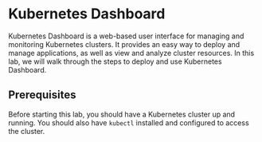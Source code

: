 # Kubernetes Dashboard

Kubernetes Dashboard is a web-based user interface for managing and monitoring Kubernetes clusters. It provides an easy way to deploy and manage applications, as well as view and analyze cluster resources. In this lab, we will walk through the steps to deploy and use Kubernetes Dashboard.

## Prerequisites

Before starting this lab, you should have a Kubernetes cluster up and running. You should also have `kubectl` installed and configured to access the cluster.
